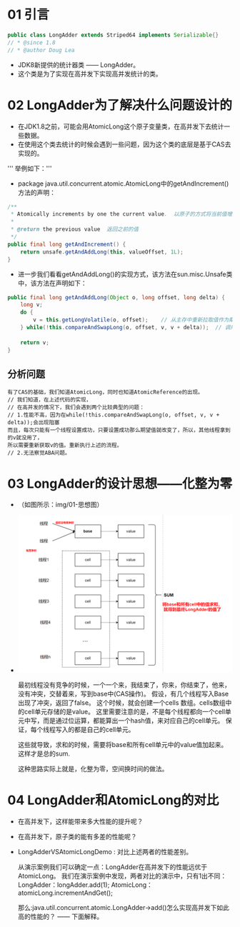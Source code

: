 # 01 引言

```java
public class LongAdder extends Striped64 implements Serializable{}
// * @since 1.8
// * @author Doug Lea
```
* JDK8新提供的统计器类 —— LongAdder。
* 这个类是为了实现在高并发下实现高并发统计的类。


# 02 LongAdder为了解决什么问题设计的

* 在JDK1.8之前，可能会用AtomicLong这个原子变量类，在高并发下去统计一些数据。
* 在使用这个类去统计的时候会遇到一些问题，因为这个类的底层是基于CAS去实现的。

''' 举例如下：'''

* package java.util.concurrent.atomic.AtomicLong中的getAndIncrement()方法的声明：
```java
/**
 * Atomically increments by one the current value.  以原子的方式将当前值增加1
 *
 * @return the previous value  返回之前的值
 */
public final long getAndIncrement() {
    return unsafe.getAndAddLong(this, valueOffset, 1L);
}
```

* 进一步我们看看getAndAddLong()的实现方式，该方法在sun.misc.Unsafe类中，该方法在声明如下：
```java
public final long getAndAddLong(Object o, long offset, long delta) {
    long v;
    do {
        v = this.getLongVolatile(o, offset);    // 从主存中重新拉取值作为期望值
    } while(!this.compareAndSwapLong(o, offset, v, v + delta));  // 调用CAS方法，将参数都传递进去

    return v;
}
```

## 分析问题
    有了CAS的基础，我们知道AtomicLong，同时也知道AtomicReference的出现。
    // 我们知道，在上述代码的实现，
    // 在高并发的情况下，我们会遇到两个比较典型的问题：
    // 1.性能不高，因为在while(!this.compareAndSwapLong(o, offset, v, v + delta));会出现阻塞
    而且，每次只能有一个线程设置成功，只要设置成功那么期望值就改变了，所以，其他线程拿到的v就没用了，
    所以需要重新获取v的值。重新执行上述的流程。
    // 2.无法察觉ABA问题。

# 03 LongAdder的设计思想——化整为零

* （如图所示：img/01-思想图）
* ![结构图](./src/img/01-思想图.png)

    最初线程没有竞争的时候，一个一个来，我结束了，你来，你结束了，他来，没有冲突，交替着来，写到base中(CAS操作)。
    假设，有几个线程写入Base出现了冲突，返回了false。
    这个时候，就会创建一个cells 数组。cells数组中的cell单元存储的是value。
    这里需要注意的是，不是每个线程都向一个cell单元中写，而是通过位运算，都能算出一个hash值，来对应自己的cell单元。
    保证，每个线程写入的都是自己的cell单元。
    
    这些就导致，求和的时候，需要将base和所有cell单元中的value值加起来。这样才是总的sum.
    
    这种思路实际上就是，化整为零，空间换时间的做法。

# 04 LongAdder和AtomicLong的对比

* 在高并发下，这样能带来多大性能的提升呢？
* 在高并发下，原子类的能有多差的性能呢？
* LongAdderVSAtomicLongDemo : 对比上述两者的性能差别。

    从演示案例我们可以确定一点：LongAdder在高并发下的性能远优于AtomicLong。
    我们在演示案例中发现，两者对比的演示中，只有1出不同：
    LongAdder：longAdder.add(1);
    AtomicLong：atomicLong.incrementAndGet();
    
    那么:java.util.concurrent.atomic.LongAdder->add()怎么实现高并发下如此高的性能的？ —— 下面解释。